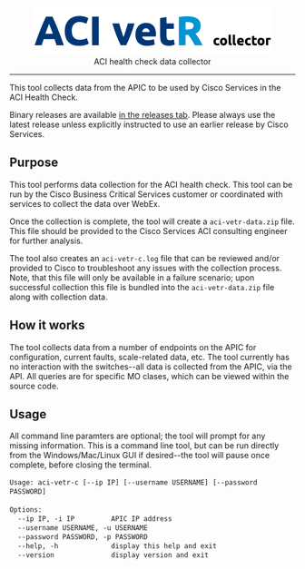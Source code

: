 <p align="center">
<img src="logo.png" width="417" height="84" border="0" alt="ACI vetR collector">
<br/>
ACI health check data collector
<p>
<hr/>

This tool collects data from the APIC to be used by Cisco Services in the ACI Health Check.

Binary releases are available [in the releases tab](https://github.com/brightpuddle/aci-vetr/releases). Please always use the latest release unless explicitly instructed to use an earlier release by Cisco Services.



## Purpose

This tool performs data collection for the ACI health check. This tool can be run by the Cisco Business Critical Services customer or coordinated with services to collect the data over WebEx.

Once the collection is complete, the tool will create a `aci-vetr-data.zip` file. This file should be provided to the Cisco Services ACI consulting engineer for further analysis.

The tool also creates an `aci-vetr-c.log` file that can be reviewed and/or provided to Cisco to troubleshoot any issues with the collection process. Note, that this file will only be available in a failure scenario; upon successful collection this file is bundled into the `aci-vetr-data.zip` file along with collection data.

## How it works

The tool collects data from a number of endpoints on the APIC for configuration, current faults, scale-related data, etc. The tool currently has no interaction with the switches--all data is collected from the APIC, via the API. All queries are for specific MO clases, which can be viewed within the source code.


## Usage

All command line paramters are optional; the tool will prompt for any missing information. This is a command line tool, but can be run directly from the Windows/Mac/Linux GUI if desired--the tool will pause once complete, before closing the terminal.

```
Usage: aci-vetr-c [--ip IP] [--username USERNAME] [--password PASSWORD]

Options:
  --ip IP, -i IP         APIC IP address
  --username USERNAME, -u USERNAME
  --password PASSWORD, -p PASSWORD
  --help, -h             display this help and exit
  --version              display version and exit
```
